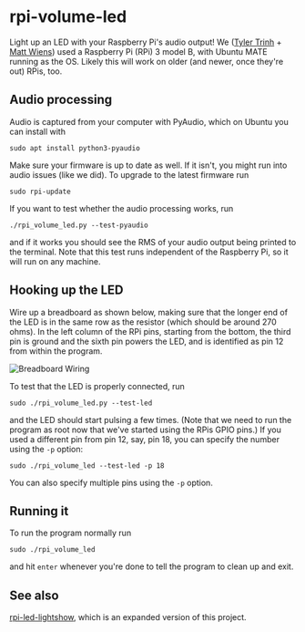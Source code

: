 # rpi-volume-led

Light up an LED with your Raspberry Pi's audio output! We ([Tyler
Trinh](https://github.com/bvtrinh) + [Matt
Wiens](https://github.com/mwiens91)) used a Raspberry Pi (RPi) 3 model
B, with Ubuntu MATE running as the OS. Likely this will work on older
(and newer, once they're out) RPis, too.

## Audio processing

Audio is captured from your computer with PyAudio, which on Ubuntu you can
install with

```
sudo apt install python3-pyaudio
```

Make sure your firmware is up to date as well. If it isn't, you might run into
audio issues (like we did). To upgrade to the latest firmware run

```
sudo rpi-update
```

If you want to test whether the audio processing works, run

```
./rpi_volume_led.py --test-pyaudio
```

and if it works you should see the RMS of your audio output being printed to the
terminal. Note that this test runs independent of the Raspberry Pi, so it
will run on any machine.

## Hooking up the LED

Wire up a breadboard as shown below, making sure that the longer end of
the LED is in the same row as the resistor (which should be around 270
ohms).  In the left column of the RPi pins, starting from the bottom,
the third pin is ground and the sixth pin powers the LED, and is
identified as pin 12 from within the program.

![Breadboard Wiring](https://i.imgur.com/viCKkxp.jpg)

To test that the LED is properly connected, run

```
sudo ./rpi_volume_led.py --test-led
```

and the LED should start pulsing a few times. (Note that we need to run the
program as root now that we've started using the RPis GPIO pins.) If you
used a different pin from pin 12, say, pin 18, you can specify the number using
the `-p` option:

```
sudo ./rpi_volume_led --test-led -p 18
```

You can also specify multiple pins using the `-p` option.

## Running it

To run the program normally run

```
sudo ./rpi_volume_led
```

and hit `enter` whenever you're done to tell the program to clean up and exit.

## See also

[rpi-led-lightshow](https://github.com/mwiens91/rpi-led-lightshow),
which is an expanded version of this project.

